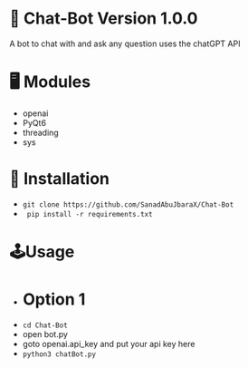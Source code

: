 # 🤖 Chat-Bot Version 1.0.0
A bot to chat with and ask any question uses the chatGPT API

# 🖥️ Modules
- openai
- PyQt6
- threading
- sys

# 🔮 Installation
 - ``` git clone https://github.com/SanadAbuJbaraX/Chat-Bot ```
 - ```  pip install -r requirements.txt ```
# 🕹️Usage
- # Option 1
- ```cd Chat-Bot```
- open bot.py
- goto openai.api_key and put your api key here
- ```python3 chatBot.py ``` 
